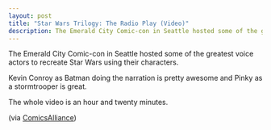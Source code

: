 ```yaml
---
layout: post
title: "Star Wars Trilogy: The Radio Play (Video)"
description: The Emerald City Comic-con in Seattle hosted some of the greatest voice actors to recreate Star Wars using their characters.
---
```


The Emerald City Comic-con in Seattle hosted some of the greatest voice actors to recreate Star Wars using their characters.

Kevin Conroy as Batman doing the narration is pretty awesome and Pinky as a stormtrooper is great.

The whole video is an hour and twenty minutes.

(via [ComicsAlliance](http://www.comicsalliance.com/2012/05/25/star-wars-animation-voice-actors-reading-billy-west-kevin-conroy-tara-strong-video/ "ComicsAlliance"))